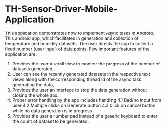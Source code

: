# TH-Sensor-Driver-Mobile-Application
This application demonstrates how to implement Async tasks in Android.
This android app, which facilitates in generation and collection of temperature and humidity datasets. 
The user directs the app to collect a fixed number (user input) of data points. 
Few important features of the application are:
1. Provides the user a scroll view to monitor the progress of the number of datasets generated,
2. User can see the recently generated datasets in the respective text views along with the corresponding thread id of the async task generating the data,
3. Provides the user an interface to stop the data generation without closing the whole app.
4. Proper error handling by the app includes handling
   4.1 Bad/no input from user
   4.2 Multiple clicks on Generate button 
   4.3 Click on cancel button while no data generation is in progress
5. Provides the user a number pad instead of a generic keyboard to enter the count of dataset to be generated.

